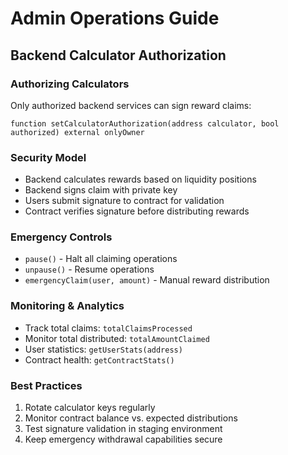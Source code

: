 # Admin Operations Guide

## Backend Calculator Authorization

### Authorizing Calculators
Only authorized backend services can sign reward claims:

```solidity
function setCalculatorAuthorization(address calculator, bool authorized) external onlyOwner
```

### Security Model
- Backend calculates rewards based on liquidity positions
- Backend signs claim with private key
- Users submit signature to contract for validation
- Contract verifies signature before distributing rewards

### Emergency Controls
- `pause()` - Halt all claiming operations
- `unpause()` - Resume operations
- `emergencyClaim(user, amount)` - Manual reward distribution

### Monitoring & Analytics
- Track total claims: `totalClaimsProcessed`
- Monitor total distributed: `totalAmountClaimed`
- User statistics: `getUserStats(address)`
- Contract health: `getContractStats()`

### Best Practices
1. Rotate calculator keys regularly
2. Monitor contract balance vs. expected distributions
3. Test signature validation in staging environment
4. Keep emergency withdrawal capabilities secure